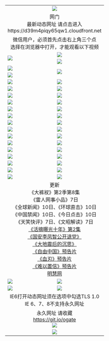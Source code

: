﻿<table>
  <tr></tr>
  <tr><td colspan=2 align=center><img src="https://cloud.githubusercontent.com/assets/11880933/13434984/f430fae2-e012-11e5-814f-c2df1e82b247.jpg" /></td></tr>
  <tr><td colspan=2 align=center>网门<br>最新动态网址 请点击进入
<br>https://d39m4piqy65qw1.cloudfront.net
    </td>
  </tr>
  <tr>
    <td colspan=2 align=center>微信用户，必须首先点击右上角三个点<br>选择在浏览器中打开，才能观看以下视频</td>
  </tr>
  <tr>
    <td rowspan=2><a href="https://d39m4piqy65qw1.cloudfront.net/ogUP.aspx?name=11DKC.mp4&count=T:2,2:8,1:16&from=github" target="_blank"><img src="https://d39m4piqy65qw1.cloudfront.net/Up/11DKC1.jpg" /></a></td> 
    <td><div><a href="https://d39m4piqy65qw1.cloudfront.net/ogUP.aspx?name=LRWS.mp4&count=7B:9,6B:44,5A:10,5B:35,4A:14,4B:19,3A:10,3B:26,2A:16,2B:21,1A:23,1B:29&current=7B:9" target="_blank"><img src="https://d39m4piqy65qw1.cloudfront.net/Up/LRWS.jpg" /></a></td>
   </tr>
  <tr>
    <td><a href="https://d39m4piqy65qw1.cloudfront.net/ogNiceVedio.aspx" target="_blank"><img src="https://d39m4piqy65qw1.cloudfront.net/Up/TGKDY.jpg" /></a></td>
  </tr>
  <tr>
    <td><a href="https://d39m4piqy65qw1.cloudfront.net/ogUP.aspx?name=JQR.mp4&count=2" target="_blank"><img src="https://d39m4piqy65qw1.cloudfront.net/Up/JQR.jpg" /></a></td>   
    <td rowspan=2><a href="https://d39m4piqy65qw1.cloudfront.net/ogUP.aspx?name=JP.mp4&count=9" target="_blank"><img src="https://d39m4piqy65qw1.cloudfront.net/Up/JP.jpg" /></td>
  </tr>
  <tr>
    <td><a href="https://d39m4piqy65qw1.cloudfront.net/ogUP.aspx?name=WH.mp4" target="_blank"><img src="https://d39m4piqy65qw1.cloudfront.net/Up/WH.jpg" /></a></td>
  </tr>
  <tr>
    <td><a href="https://d39m4piqy65qw1.cloudfront.net/ogUP.aspx?name=SSZJ.mp4&count=480P:9,S:2" target="_blank"><img src="https://d39m4piqy65qw1.cloudfront.net/Up/SSZJ.jpg" /></a></td>
    <td><a href="https://d39m4piqy65qw1.cloudfront.net/ogUP.aspx?name=ZY.mp4&count=2015:16" target="_blank"><img src="https://d39m4piqy65qw1.cloudfront.net/Up/ZY.jpg" /></a</td>
  </tr>
  <tr>
    <td><a href="https://d39m4piqy65qw1.cloudfront.net/ogUP.aspx?name=XTFY.mp4&count=B:2,A:24" target="_blank"><img src="https://d39m4piqy65qw1.cloudfront.net/Up/XTFY.jpg" /></a></td>
    <td><a href="https://d39m4piqy65qw1.cloudfront.net/ogUP.aspx?name=1XQK.mp4&count=13" target="_blank"><img src="https://d39m4piqy65qw1.cloudfront.net/Up/1XQK.jpg" /></a</td>
  </tr>
  <tr>
    <td><a href="https://d39m4piqy65qw1.cloudfront.net/ogUP.aspx?name=1LYF.mp4&count=2" target="_blank"><img src="https://d39m4piqy65qw1.cloudfront.net/Up/1LYF0.jpg" /></a></td>
    <td><a href="https://d39m4piqy65qw1.cloudfront.net/ogUP.aspx?name=1ZGC.mp4&count=6" target="_blank"><img src="https://d39m4piqy65qw1.cloudfront.net/Up/1ZGC0.jpg" /></a></td>
  </tr>
  <tr>
    <td><a href="https://d39m4piqy65qw1.cloudfront.net/ogUP.aspx?name=1ZKM.mp4&count=3&current=3" target="_blank"><img src="https://d39m4piqy65qw1.cloudfront.net/Up/1ZKM0.jpg" /></a></td>  
    <td><a href="https://d39m4piqy65qw1.cloudfront.net/ogUP.aspx?name=1WWY.mp4&count=6&current=6" target="_blank"><img src="https://d39m4piqy65qw1.cloudfront.net/Up/1WWY0.jpg" /></a></td>
  </tr>
  <tr>
    <td><a href="https://d39m4piqy65qw1.cloudfront.net/ogUP.aspx?name=10JGY.mp4&count=3" target="_blank"><img src="https://d39m4piqy65qw1.cloudfront.net/Up/10JGY0.jpg" /></a></td>
    <td><a href="https://d39m4piqy65qw1.cloudfront.net/ogUP.aspx?name=10CYS.mp4&count=2" target="_blank"><img src="https://d39m4piqy65qw1.cloudfront.net/Up/10CYS0.jpg" /></a></td>
  </tr>
  <tr>
    <td><a href="https://d39m4piqy65qw1.cloudfront.net/ogUP.aspx?name=4SQQ.mp4&count=201603:8,201602:20,201601:21&current=201603:8" target="_blank"><img src="https://d39m4piqy65qw1.cloudfront.net/Up/4SQQ0.jpg"/></a></td>
    <td><a href="https://d39m4piqy65qw1.cloudfront.net/ogUP.aspx?name=4SHQ.mp4&count=201603:10,201602:27,201601:28&current=201603:10" target="_blank"><img src="https://d39m4piqy65qw1.cloudfront.net/Up/4SHQ0.jpg"/></a></td>
  </tr>
  <tr>
    <td><a href="https://d39m4piqy65qw1.cloudfront.net/ogUP.aspx?name=4SZG.mp4&count=201603:9,201602:21,201601:23&current=201603:9" target="_blank"><img src="https://d39m4piqy65qw1.cloudfront.net/Up/4SZG0.jpg"/></a></td>
    <td><a href="https://d39m4piqy65qw1.cloudfront.net/ogUP.aspx?name=4SDJ.mp4&count=201603A:9,201603B:6,201602A:24,201602B:7,201601A:48,201601B:6&current=201603A:9" target="_blank"><img src="https://d39m4piqy65qw1.cloudfront.net/Up/4SDJ0.jpg"/></a></td>
  </tr>
  <tr>
    <td><a href="https://d39m4piqy65qw1.cloudfront.net/ogUP.aspx?name=4SGX.mp4&count=201603:1&current=201603:1" target="_blank"><img src="https://d39m4piqy65qw1.cloudfront.net/Up/4SGX0.jpg"/></a></td>
    <td><a href="https://d39m4piqy65qw1.cloudfront.net/ogUP.aspx?name=4SHD.mp4&count=201603:3&current=201603:1" target="_blank"><img src="https://d39m4piqy65qw1.cloudfront.net/Up/4SHD0.jpg"/></a></td>
  </tr>
  <tr>
    <td><a href="https://d39m4piqy65qw1.cloudfront.net/ogUP.aspx?name=4CTX.mp4&count=201603:2,201602:3,201601:4&current=201603:2" target="_blank"><img src="https://d39m4piqy65qw1.cloudfront.net/Up/4CTX0.jpg"/></a></td>
    <td><a href="https://d39m4piqy65qw1.cloudfront.net/ogUP.aspx?name=4CWZ.mp4&count=201603:1,201602:4,201601:4&current=201603:1" target="_blank"><img src="https://d39m4piqy65qw1.cloudfront.net/Up/4CWZ0.jpg"/></a></td>
  </tr>
  <tr>
    <td><a href="https://d39m4piqy65qw1.cloudfront.net/onUP.aspx?name=https://d2t6x1lwzcff38.cloudfront.net/" target="_blank"><img src="https://d39m4piqy65qw1.cloudfront.net/Up/0DTW.jpg"/></a></td>
    <td><a href="https://d39m4piqy65qw1.cloudfront.net/onUP.aspx?name=https://d240ns8up8earz.cloudfront.net/acenter/" target="_blank"><img src="https://d39m4piqy65qw1.cloudfront.net/Up/0TDW.jpg" /></a></td>
  </tr>
  <tr>
    <td><a href="https://d39m4piqy65qw1.cloudfront.net/onUP.aspx?name=https://d4508d6vomz2p.cloudfront.net/gb/nsc413.htm" target="_blank"><img src="https://d39m4piqy65qw1.cloudfront.net/Up/0DJY.jpg" /></a></td>
    <td><a href="https://d39m4piqy65qw1.cloudfront.net/onUP.aspx?name=https://d3bxwq7vzudb5l.cloudfront.net/xtr/gb/prog204.html" target="_blank"><img src="https://d39m4piqy65qw1.cloudfront.net/Up/0XTR.jpg" /></a></td>
  </tr>
  <tr>
    <td><a href="https://d39m4piqy65qw1.cloudfront.net/onUP.aspx?name=https://d3aj00iefsmfgc.cloudfront.net/" target="_blank"><img src="https://d39m4piqy65qw1.cloudfront.net/Up/0MHW.jpg" /></a></td>
    <td><a href="https://d39m4piqy65qw1.cloudfront.net/onUP.aspx?name=https://d1sbg9daat0zu5.cloudfront.net/" target="_blank"><img src="https://d39m4piqy65qw1.cloudfront.net/Up/0ZJW.jpg" /></a></td>
  </tr>
  <tr>
    <td><a href="https://d39m4piqy65qw1.cloudfront.net/ogUP.aspx?name=0FG.zip" target="_blank"><img src="https://d39m4piqy65qw1.cloudfront.net/Up/0FG.jpg" /></a></td>
    <td><a href="https://d39m4piqy65qw1.cloudfront.net/ogUP.aspx?name=0FGA.apk" target="_blank"><img src="https://d39m4piqy65qw1.cloudfront.net/Up/0FGA.jpg" /></a></td>
  </tr>
  <tr>
    <td><a href="https://d39m4piqy65qw1.cloudfront.net/ogUP.aspx?name=0U.zip" target="_blank"><img src="https://d39m4piqy65qw1.cloudfront.net/Up/0U.jpg" /></a></td>
    <td><a href="https://d39m4piqy65qw1.cloudfront.net/ogUP.aspx?name=0UA.apk" target="_blank"><img src="https://d39m4piqy65qw1.cloudfront.net/Up/0UA.jpg" /></a></td>
  </tr>
  <tr>
    <td><a href="https://d39m4piqy65qw1.cloudfront.net/ogUP.aspx?name=0iPPOTV.zip" target="_blank"><img src="https://d39m4piqy65qw1.cloudfront.net/Up/0iPPOTV.jpg" /></a></td>
    <td><a href="https://d39m4piqy65qw1.cloudfront.net/ogUP.aspx?name=0iNTD.apk" target="_blank"><img src="https://d39m4piqy65qw1.cloudfront.net/Up/0iNTD.jpg" /></a></td>
  </tr>
  <tr>
    <td colspan=2 align=center>更新<br>
      《大裤衩》第2季第8集<br>
      《雷人网事小品》7日<br>
      《全球新闻》10日、《环球直击》10日<br>
      《中国禁闻》10日、《今日点击》10日<br>
      《天笑快评》7日、《文昭解读》7日<br>
      <a href="https://d39m4piqy65qw1.cloudfront.net/ogUP.aspx?name=SSZJ.mp4&count=480P:9,S:2&current=S:2" target="_blank">《活摘曝光十年》第2集</a><br>
      <a href="https://d39m4piqy65qw1.cloudfront.net/ogUP.aspx?name=4LFZ.mp4" target="_blank">《国安李凤智公开退党》</a><br>
      <a href="https://d39m4piqy65qw1.cloudfront.net/ogUP.aspx?name=4DDZHDCS.mp4" target="_blank">《大地震后的沉思》</a><br>
      <a href="https://d39m4piqy65qw1.cloudfront.net/ogUP.aspx?name=11ZYZG0.mp4" target="_blank">《自由中国》预告片</a><br>
      <a href="https://d39m4piqy65qw1.cloudfront.net/ogUP.aspx?name=11XR.mp4" target="_blank">《血刃》预告片</a><br>
      <a href="https://d39m4piqy65qw1.cloudfront.net/ogUP.aspx?name=11NYZX.mp4&count=2" target="_blank">《难以置信》预告片</a><br>
      <a href="https://d39m4piqy65qw1.cloudfront.net/onUP.aspx?name=https://www.minghui.org/" target="_blank">明慧网</a></td>
    </td>
  </tr>
  <tr>
    <td><a href="https://d39m4piqy65qw1.cloudfront.net/ogNice.aspx" target="_blank"><img src="https://d39m4piqy65qw1.cloudfront.net/Up/0WCYY.jpg" /></a></td>
    <td><a href="https://d39m4piqy65qw1.cloudfront.net/onCO.aspx?ob=600%E4%BA%8B%E7%89%A9&op=%E5%A2%9E%E5%88%A0%E6%94%B9&args=WH1~%23%E7%B1%BB%E5%9E%8B6%E6%96%B0%E9%97%BB%7c%23%E7%B1%BB%E5%9E%8B6%E8%AF%84%E8%AE%BA&mode=" target="_blank"><img src="https://d39m4piqy65qw1.cloudfront.net/Up/0WZTT.jpg" /></a></td> 
  </tr>
  <tr>
    <td><a href="https://d39m4piqy65qw1.cloudfront.net/ogDY.aspx" target="_blank"><img src="https://d39m4piqy65qw1.cloudfront.net/Up/0FK.jpg" /></a></td>
    <td><a href="https://d39m4piqy65qw1.cloudfront.net/ogST.aspx" target="_blank"><img src="https://d39m4piqy65qw1.cloudfront.net/Up/0ST.jpg" /></a></td> 
  </tr>
  <tr>
    <td colspan=2 align=center>IE6打开动态网址须在选项中勾选TLS 1.0<br/>IE 6、7、8不支持永久网址<br/>
      <!--微信可扫描以下临时二维码<br/>https://bit.ly/1mBQHW8<br/><a href="https://d39m4piqy65qw1.cloudfront.net/Up/0WMGDL3.png" target="_blank"><img src="https://d39m4piqy65qw1.cloudfront.net/Up/0WMGD3.png"/></a><br-->
  </tr>
  <tr>
    <td colspan=2 align=center>永久网址 请收藏<br/><a href="https://git.io/ogate" target="_blank">https://git.io/ogate</a><br/><a href="https://d39m4piqy65qw1.cloudfront.net/Up/0WMGDL2.png" target="_blank"><img src="https://d39m4piqy65qw1.cloudfront.net/Up/0WMGD2.png"/></a></td>
  </tr>
  <tr>
    <td colspan=2 align=center><a href="https://d39m4piqy65qw1.cloudfront.net/ogUP.aspx?name=0oGate.apk" target="_blank"><img src="https://d39m4piqy65qw1.cloudfront.net/Up/0WMAZ.jpg" /></a></td>
  </tr>
  <!--tr>
    <td colspan=2 align=center>可能失效的动态网址
    </td>
  </tr-->
</table>
